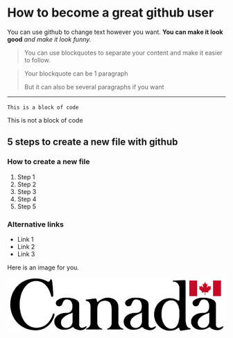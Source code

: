 # How to become a great github user

You can use github to change text however you want.
**You can make it look good** *and make it look funny.*

>You can use blockquotes to separate your content and make it easier to follow.


>Your blockquote can be 1 paragraph
>
>But it can also be several paragraphs if you want

---

`This is a block of code`

This is not a block of code

## 5 steps to create a new file with github

### How to create a new file

1. Step 1
2. Step 2
3. Step 3
4. Step 4
5. Step 5

### Alternative links
- Link 1
- Link 2
- Link 3

Here is an image for you.

![Image!](/static/canada.gif "Image")
